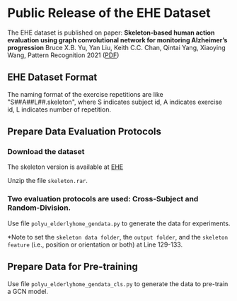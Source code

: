 # Public Release of the EHE Dataset
The EHE dataset is published on paper:
**Skeleton-based human action evaluation using graph convolutional network for monitoring Alzheimer’s progression**
Bruce X.B. Yu, Yan Liu, Keith C.C. Chan, Qintai Yang, Xiaoying Wang, Pattern Recognition 2021 ([PDF](https://www.sciencedirect.com/science/article/pii/S003132032100282X))

## EHE Dataset Format
The naming format of the exercise repetitions are like "S##A##L##.skeleton", where S indicates subject id, A indicates exercise id, L indicates number of repetition.

## Prepare Data Evaluation Protocols
### Download the dataset
The skeleton version is available at [EHE](https://github.com/bruceyo/egcnplusplus/blob/main/EHE_dataset/skeleton.rar)

Unzip the file ```skeleton.rar```.

### Two evaluation protocols are used: Cross-Subject and Random-Division.
Use file ```polyu_elderlyhome_gendata.py``` to generate the data for experiments.

*Note to set the ```skeleton data folder```, the ```output folder```, and the ```skeleton feature``` (i.e., position or orientation or both) at Line 129-133.

## Prepare Data for Pre-training
Use file ```polyu_elderlyhome_gendata_cls.py``` to generate the data to pre-train a GCN model.
